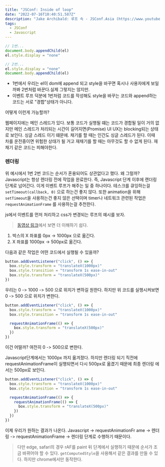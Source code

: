 ```yaml
---
title: "JSConf: Inside of loop"
date: "2022-07-16T10:40:51.587Z"
description: "Jake Archibald: 루프 속 - JSConf.Asia (https://www.youtube.com/watch?v=cCOL7MC4Pl0)"
tags:
  - JSConf
  - Javascript
---
```


```js
// 1번...
document.body.appendChild(el)
el.style.display = "none"

// 2번...
el.style.display = "none"
document.body.appendChild(el)
```

- 1번에서 우리는 el이 dom에 append 되고 style을 바꾸면 혹시나 사용자에게 보일까봐 2번처럼 바꾼다.실제 그렇지는 않지만.
- 이벤트 루프 덕분에 1번처럼 코드를 작성해도 style을 바꾸는 코드와 append하는 코드는 서로 "경합"상태가 아니다.

어떻게 이런게 가능할까?

웹페이지에는 메인 스레드가 있다.
보통 코드가 실행될 떄는 코드가 경합될 일이 거의 없지만 메인 스레드가 처리되는 시간이 길어지면(Promise) UI UX는 blocking되는 상태로 보인다. 싱글 스레드 이기 떄문에. 채기를 할 때는 인간도 싱글 스레드가 된다. 이때 차를 운전중이면 위험한 상태가 될 거고 재채기를 할 때는 아무것도 할 수 없게 된다.
재채기 같은 코드는 피해야한다.

### 렌더링

위 예시에서 1번 2번 코드는 순서가 혼용되어도 상관없다고 했다. 왜 그럴까?
Javascript는 항상 렌더링 전에 작업을 완료한다. 즉, Javascript 단계 이후에 랜더링 단계로 넘어간다.
이게 이벤트 루프가 해주는 일 중 하나이다.
테스크를 큐잉하는걸 `setTimeout(callback, 0)` 으로 하는건 좋지 않다.
또한 animation을 위해 `setTimeout`을 사용하는건 좋지 않은 선택이며 timer나 네트워크 관련된 작업은 `requestAnimationFrame` 를 사용하는걸 추천한다.

js에서 이벤트를 먼저 처리하고 css가 변경되는 루프의 예시를 보자.

> [동영상 링크](https://youtu.be/cCOL7MC4Pl0?t=1186)에서 보면 더 이해하기 쉽다.

1. 박스의 X 좌표를 0px -> 1000px 으로 옮긴다.
2. X 좌표를 1000px -> 500px로 옮긴다.

다음과 같은 작업은 어떤 코드에서 실행될 수 있을까?

```js
button.addEventListener("click", () => {
  box.style.transform = "translateX(1000px)"
  box.style.transition = "transform 1s ease-in-out"
  box.style.transform = "translateX(500px)"
})
```

우리는 0 -> 1000 -> 500 으로 위치가 변하길 원한다.
하지만 위 코드를 실행시켜보면 0 -> 500 으로 위치가 변한다.

```js
button.addEventListener("click", () => {
  box.style.transform = "translateX(1000px)"
  box.style.transition = "transform 1s ease-in-out"

  requestAnimationFrame(() => {
    box.style.transform = "translateX(500px)"
  })
})
```

이건 어떨까?
여전히 0 -> 500으로 변한다.

Javascript단계에서는 1000px 까지 옮겨졌다.
하지만 렌더링 되기 직전에 requestAnimationFrame이 실행되면서 다시 500px로 옮겼기 때문에 최종 렌더링 에서는 500px로 보인다.

```js
button.addEventListener("click", () => {
  box.style.transform = "translateX(1000px)"
  box.style.transition = "transform 1s ease-in-out"

  requestAnimationFrame(() => {
    requestAnimationFrame(() => {
      box.style.transform = "translateX(500px)"
    })
  })
})
```

이제 우리가 원하는 결과가 나온다.
Javascript -> requestAnimationFr ame -> 렌더링 -> requestAnimationFrame -> 렌더링 단계로 수행하기 때문이다.

> 다만 edge, safari의 경우 rAF를 paint 뒤 단계에서 실행하기 때문에 순서가 조금 바뀌어야 할 수 있다.
> `getComputedStyle`을 사용해서 같은 결과를 만들 수 있다. 하지만 chrome에서만 동작한다.
